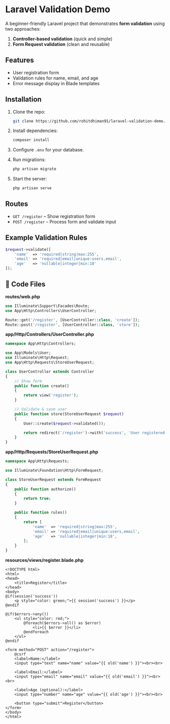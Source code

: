 # Laravel Validation Demo

A beginner-friendly Laravel project that demonstrates **form validation** using two approaches:
1. **Controller-based validation** (quick and simple)
2. **Form Request validation** (clean and reusable)

## Features
- User registration form
- Validation rules for name, email, and age
- Error message display in Blade templates

## Installation
1. Clone the repo:
   ```bash
   git clone https://github.com/rohitdhiman91/laravel-validation-demo.git

2. Install dependencies:

   ```bash
   composer install
   ```
3. Configure `.env` for your database.
4. Run migrations:

   ```bash
   php artisan migrate
   ```
5. Start the server:

   ```bash
   php artisan serve
   ```

## Routes

* `GET /register` – Show registration form
* `POST /register` – Process form and validate input

## Example Validation Rules

```php
$request->validate([
    'name'  => 'required|string|max:255',
    'email' => 'required|email|unique:users,email',
    'age'   => 'nullable|integer|min:18'
]);
```

## **📂 Code Files**

**routes/web.php**
```php
use Illuminate\Support\Facades\Route;
use App\Http\Controllers\UserController;

Route::get('/register', [UserController::class, 'create']);
Route::post('/register', [UserController::class, 'store']);
````

**app/Http/Controllers/UserController.php**

```php
namespace App\Http\Controllers;

use App\Models\User;
use Illuminate\Http\Request;
use App\Http\Requests\StoreUserRequest;

class UserController extends Controller
{
    // Show form
    public function create()
    {
        return view('register');
    }

    // Validate & save user
    public function store(StoreUserRequest $request)
    {
        User::create($request->validated());

        return redirect('/register')->with('success', 'User registered successfully!');
    }
}
```

**app/Http/Requests/StoreUserRequest.php**

```php
namespace App\Http\Requests;

use Illuminate\Foundation\Http\FormRequest;

class StoreUserRequest extends FormRequest
{
    public function authorize()
    {
        return true;
    }

    public function rules()
    {
        return [
            'name'  => 'required|string|max:255',
            'email' => 'required|email|unique:users,email',
            'age'   => 'nullable|integer|min:18',
        ];
    }
}
```

**resources/views/register.blade.php**

```blade
<!DOCTYPE html>
<html>
<head>
    <title>Register</title>
</head>
<body>
@if(session('success'))
    <p style="color: green;">{{ session('success') }}</p>
@endif

@if($errors->any())
    <ul style="color: red;">
        @foreach($errors->all() as $error)
            <li>{{ $error }}</li>
        @endforeach
    </ul>
@endif

<form method="POST" action="/register">
    @csrf
    <label>Name:</label>
    <input type="text" name="name" value="{{ old('name') }}"><br><br>

    <label>Email:</label>
    <input type="email" name="email" value="{{ old('email') }}"><br><br>

    <label>Age (optional):</label>
    <input type="number" name="age" value="{{ old('age') }}"><br><br>

    <button type="submit">Register</button>
</form>
</body>
</html>
```